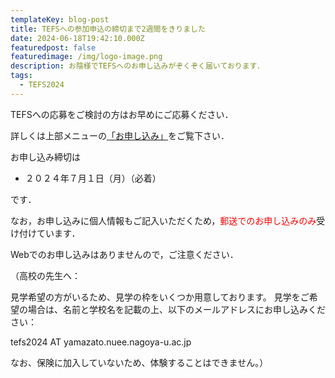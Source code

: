```yaml
---
templateKey: blog-post
title: TEFSへの参加申込の締切まで2週間をきりました
date: 2024-06-18T19:42:10.000Z
featuredpost: false
featuredimage: /img/logo-image.png
description: お陰様でTEFSへのお申し込みがぞくぞく届いております．
tags:
  - TEFS2024
---
```


TEFSへの応募をご検討の方はお早めにご応募ください．

詳しくは上部メニューの[「お申し込み」](/registration/)をご覧下さい．

お申し込み締切は

- ２０２４年７月１日（月）（必着）

です．

なお，お申し込みに個人情報もご記入いただくため，<span style="color: red; ">郵送でのお申し込みのみ</span>受け付けています．

Webでのお申し込みはありませんので，ご注意ください．



（高校の先生へ：

見学希望の方がいるため、見学の枠をいくつか用意しております。
見学をご希望の場合は、名前と学校名を記載の上、以下のメールアドレスにお申し込みください：

tefs2024 AT yamazato.nuee.nagoya-u.ac.jp

なお、保険に加入していないため、体験することはできません。）